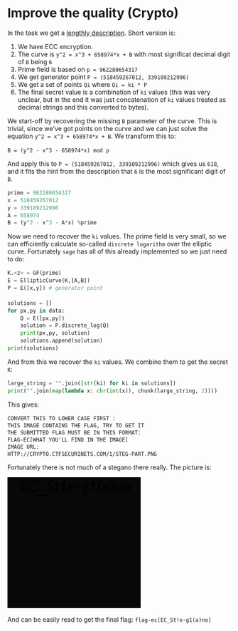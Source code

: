 # Improve the quality (Crypto)

In the task we get a [lengthly description](description.txt).
Short version is:

1. We have ECC encryption.
2. The curve is `y^2 = x^3 + 658974*x + B` with most significat decimal digit of `B` being `6`
3. Prime field is based on `p = 962280654317`
4. We get generator point `P = (518459267012, 339109212996)`
5. We get a set of points `Qi` where `Qi = ki * P`
6. The final secret value is a combination of `ki` values (this was very unclear, but in the end it was just concatenation of `ki` values treated as decimal strings and this converted to bytes).

We start-off by recovering the missing `B` parameter of the curve.
This is trivial, since we've got points on the curve and we can just solve the equation `y^2 = x^3 + 658974*x + B`.
We transform this to:

`B = (y^2 - x^3 - 658974*x) mod p`

And apply this to `P = (518459267012, 339109212996)` which gives us `618`, and it fits the hint from the description that `6` is the most significant digit of `B`.

```python
prime = 962280654317
x = 518459267012
y = 339109212996
A = 658974
B = (y^2 - x^3 - A*x) %prime
```

Now we need to recover the `ki` values.
The prime field is very small, so we can efficiently calculate so-called `discrete logarithm` over the elliptic curve.
Fortunately `sage` has all of this already implemented so we just need to do:

```python
K.<z> = GF(prime)
E = EllipticCurve(K,[A,B])
P = E([x,y]) # generator point

solutions = []
for px,py in data:
    Q = E([px,py])
    solution = P.discrete_log(Q)
    print(px,py, solution)
    solutions.append(solution)
print(solutions)
```

And from this we recover the `ki` values.
We combine them to get the secret `K`:

```python
large_string = "".join([str(ki) for ki in solutions])
print("".join(map(lambda x: chr(int(x)), chunk(large_string, 2))))
```

This gives:

```
CONVERT THIS TO LOWER CASE FIRST :
THIS IMAGE CONTAINS THE FLAG, TRY TO GET IT
THE SUBMITTED FLAG MUST BE IN THIS FORMAT: 
FLAG-EC[WHAT YOU'LL FIND IN THE IMAGE]
IMAGE URL:
HTTP://CRYPTO.CTFSECURINETS.COM/1/STEG-PART.PNG
```

Fortunately there is not much of a stegano there really.
The picture is:

![](steg-part.png)

And can be easily read to get the final flag: `flag-ec[EC_St!e-g1(a)no]`
